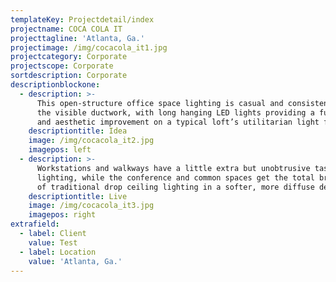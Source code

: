 ```yaml
---
templateKey: Projectdetail/index
projectname: COCA COLA IT
projecttagline: 'Atlanta, Ga.'
projectimage: /img/cocacola_it1.jpg
projectcategory: Corporate
projectscope: Corporate
sortdescription: Corporate
descriptionblockone:
  - description: >-
      This open-structure office space lighting is casual and consistent with
      the visible ductwork, with long hanging LED lights providing a functional
      and aesthetic improvement on a typical loft’s utilitarian light fixtures.
    descriptiontitle: Idea
    image: /img/cocacola_it2.jpg
    imagepos: left
  - description: >-
      Workstations and walkways have a little extra but unobtrusive task
      lighting, while the conference and common spaces get the total brightness
      of traditional drop ceiling lighting in a softer, more diffuse deployment.
    descriptiontitle: Live
    image: /img/cocacola_it3.jpg
    imagepos: right
extrafield:
  - label: Client
    value: Test
  - label: Location
    value: 'Atlanta, Ga.'
---
```


